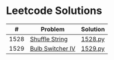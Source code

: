 # Leetcode Solutions


| # | Problem | Solution |
| --- | --- | --- |
| 1528 | [Shuffle String](https://leetcode.com/problems/shuffle-string/) | [1528.py](/leetcode/solutions/1528.py) |
| 1529 | [Bulb Switcher IV](https://leetcode.com/problems/bulb-switcher-iv/) | [1529.py](/leetcode/solutions/1529.py) |
